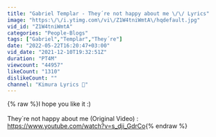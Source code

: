 ```yaml
---
title: "Gabriel Templar - They´re not happy about me \/\/ Lyrics"
image: "https:\/\/i.ytimg.com\/vi\/Z1W4tniWmtA\/hqdefault.jpg"
vid_id: "Z1W4tniWmtA"
categories: "People-Blogs"
tags: ["Gabriel","Templar","They´re"]
date: "2022-05-22T16:20:47+03:00"
vid_date: "2021-12-10T19:32:51Z"
duration: "PT4M"
viewcount: "44957"
likeCount: "1310"
dislikeCount: ""
channel: "Kimura Lyrics 🎵"
---
```

{% raw %}I hope you like it :) <br /><br />They´re not happy about me (Original Video) : <a rel="nofollow" target="blank" href="https://www.youtube.com/watch?v=s_dji_GdrCo">https://www.youtube.com/watch?v=s_dji_GdrCo</a>{% endraw %}
